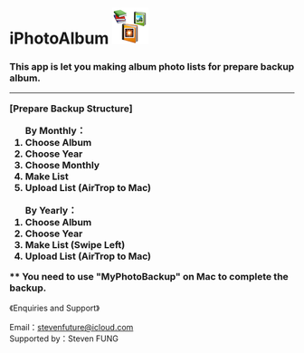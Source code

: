 # iPhotoAlbum <img src="ICON64.png">
<h3>
  This app is let you making album photo lists for prepare backup album.
  <hr>
  <p>[Prepare Backup Structure]</p>
  <ol>By Monthly：
  <li>Choose Album</li>
  <li>Choose Year</li>
  <li>Choose Monthly</li>
  <li>Make List</li>
  <li>Upload List (AirTrop to Mac)</li>
  </ol>
  <ol>By Yearly：
  <li>Choose Album</li>
  <li>Choose Year</li>
  <li>Make List (Swipe Left)</li>
  <li>Upload List (AirTrop to Mac)</li>
  </ol>
  ** You need to use "MyPhotoBackup" on Mac to complete the backup.
</h3>
<p>《Enquiries and Support》</p>
Email：<a href="mailto:stevenfuture@icloud.com">stevenfuture@icloud.com</a>
<br>
Supported by：Steven FUNG
